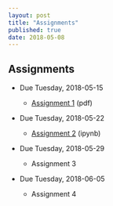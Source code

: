 ```yaml
---
layout: post
title: "Assignments"
published: true
date: 2018-05-08
---
```

## Assignments

* Due Tuesday, 2018-05-15
    * [Assignment 1]({{site.gh_url}}/assignments/assignment1.pdf) (pdf)

* Due Tuesday, 2018-05-22
    * [Assignment 2](https://nbviewer.ipython.org/github/CMSC6950/CMSC6950.github.io/blob/master/assignments/assignment2.ipynb) (ipynb)

* Due Tuesday, 2018-05-29
    * Assignment 3
 
* Due Tuesday, 2018-06-05
    * Assignment 4

<!---
* Due Tuesday, 2018-05-22
    * [Assignment 2](assignments/Assignment2.ipynb) (ipynb)

* Due Tuesday, 2018-05-29
    * [Assignment 3]:({{ site.gh_url }}/assignments/Assignment3.ipynb),
                                                [Download]({{ site.url }}/assignments/Assignment3.ipynb)
        * inflammation_data.csv: [View]({{ site.gh_url }}/assignments/inflammation_data.csv),
                                                [Download]({{ site.url }}/assignments/inflammation_data.csv)
        * TwoSubFigures.png: [Veiw]({{ site.gh_url }}/assignments/TwoSubFigures.png),
                                                [Download]({{ site.url }}/assignments/TwoSubFigures.png)

* Due Tuesday, 2018-06-05
    * [Assignment 4]:(assignments/assignment4.pdf),
-->
